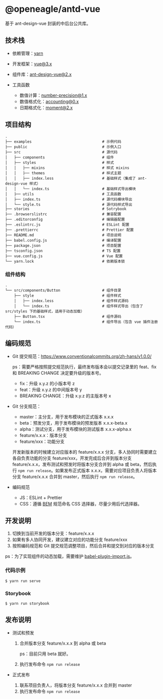 # @openeagle/antd-vue

基于 ant-design-vue 封装的中后台公共库。

## 技术栈

- 依赖管理：[yarn](https://classic.yarnpkg.com/en/)
- 开发框架：vue@3.x
- 组件库：ant-design-vue@2.x
- 工具函数

  - 数值计算：number-precision@1.x
  - 数值格式化：accounting@0.x
  - 日期格式化：moment@2.x

## 项目结构

```
.
├── examples                                # 示例代码
├── public                                  # 示例入口
├── src                                     # 源代码
│   ├── components                          # 组件
│   ├── styles                              # 样式
│   │   ├── mixins                          # 样式 mixins
│   │   ├── themes                          # 样式主题
│   │   ├── index.less                      # 基础样式（集成了 ant-design-vue 样式）
│   │   └── index.ts                        # 基础样式导出模块
│   ├── utils                               # 工具函数
│   ├── index.ts                            # 源代码模块导出
│   └── style.ts                            # 源代码样式导出
├── stories                                 # Sotrybook
├── .browserslistrc                         # 兼容配置
├── .editorconfig                           # 编辑器配置
├── .eslintrc.js                            # ESLint 配置
├── .prettierrc                             # Prettier 配置
├── README.md                               # 项目说明
├── babel.config.js                         # 编译配置
├── package.json                            # 项目配置
├── tsconfig.json                           # TS 配置
├── vue.config.js                           # Vue 配置
└── yarn.lock                               # 依赖版本锁
```

### 组件结构

```
.
└── src/components/Button                   # 组件目录
    ├── style                               # 组件样式
    │   ├── index.less                      # 组件样式源码
    │   └── index.ts                        # 组件样式导出（包含了 src/styles 下的基础样式，适用于动态加载）
    ├── Button.tsx                          # 组件源码
    └── index.ts                            # 组件导出（包含 vue 插件注册代码）
```

## 编码规范

- Git 提交规范：https://www.conventionalcommits.org/zh-hans/v1.0.0/

  ps：需要严格按照提交规范执行，最终发布版本会以提交记录里的 feat、fix 和 BREAKING CHANGE 决定要升级的版本号。

  - fix：升级 x.y.z 的小版本号 z
  - feat：升级 x.y.z 的中间版本号 y
  - BREAKING CHANGE：升级 x.y.z 的主版本号 x

- Git 分支规范：

  - master：主分支，用于发布模块的正式版本 x.x.x
  - beta：预发分支，用于发布模块的预发版本 x.x.x-beta.x
  - alpha：测试分支，用于发布模块的测试版本 x.x.x-alpha.x
  - feature/x.x.x：版本分支
  - feature/xxx：功能分支

  开发新版本的时候建立对应版本的 feature/x.x.x 分支，多人协同时需要建立各自负责功能的分支 feature/xxx，开发完成后合并到版本分支 feature/x.x.x，发布测试和预发时将版本分支合并到 alpha 或 beta，然后执行 `npm run release`。如果发布正式版本 x.x.x，需要对应项目负责人将版本分支 feature/x.x.x 合并到 master，然后执行 `npm run release`。

- 编码规范

  - JS：ESLint + Prettier
  - CSS：遵循 [BEM](http://getbem.com/) 规范命名 CSS 选择器，尽量少用后代选择器。

## 开发说明

1. 切换到当前开发的版本分支：feature/x.x.x
2. 如果有多人协同开发，建议建立对应的功能分支 feature/xxx
3. 按照编码规范和 Git 提交规范调整项目，然后合并和提交到对应的版本分支

ps：为了实现组件的动态加载，需要维护 [babel-plugin-import.js](./babel-plugin-import.js)。

### 代码示例

```shell
$ yarn run serve
```

### Storybook

```shell
$ yarn run storybook
```

## 发布说明

- 测试和预发

  1. 合并版本分支 feature/x.x.x 到 alpha 或 beta

     ps：目前只用 beta 就好。

  2. 执行发布命令 `npm run release`

- 正式发布

  1. 联系项目负责人，将版本分支 feature/x.x.x 合并到 master
  2. 执行发布命令 `npm run release`
